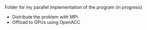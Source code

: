 Folder for my parallel implementation of the program (in progress)

  - Distribute the problem with MPI
  - Offload to GPUs using OpenACC

